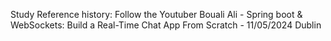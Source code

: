 Study Reference history:
Follow the Youtuber Bouali Ali - Spring boot & WebSockets: Build a Real-Time Chat App From Scratch - 11/05/2024 Dublin
